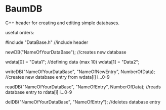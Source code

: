 # BaumDB
C++ header for creating and editing simple databases. 


useful orders:

#include "DataBase.h"                                           //include header

newDB("NameOfYourDataBase");                                    //creates new database

wdata[0] = "Data1";                                             //defining data (max 10)
wdata[1] = "Data2";

writeDB("NameOfYourDataBase", "NameOfNewEntry", NumberOfData);  //creates new database entry from wdata[i]  i...0-9

readDB("NameOfYourDataBase", "NameOfEntry", NumberOfData);      //reads database entry to rdata[i]  i...0-9

delDB("NameOfYourDataBase", "NameOfEntry");                     //deletes database entry
